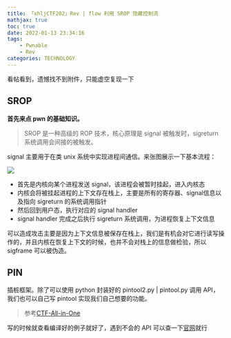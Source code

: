 ```yaml
---
title: 「xhljCTF202」Rev | flow 利用 SROP 隐藏控制流
mathjax: true
toc: true
date: 2022-01-13 23:34:16
tags:
	- Pwnable
	- Rev
categories: TECHNOLOGY
---
```


看帖看到，遗憾找不到附件，只能虚空复现一下

## SROP
**首先来点 pwn 的基础知识。**
> SROP 是一种高级的 ROP 技术，核心原理是 signal 被触发时，sigreturn 系统调用会间接的被触发。

signal 主要用于在类 unix 系统中实现进程间通信。来张图展示一下基本流程：

![](https://ctf-wiki.org/pwn/linux/user-mode/stackoverflow/x86/advanced-rop/figure/ProcessOfSignalHandlering.png)

- 首先是内核向某个进程发送 signal，该进程会被暂时挂起，进入内核态
- 内核会将被挂起进程的上下文存在栈上，主要是所有的寄存器、signal信息以及指向 sigreturn 的系统调用指针
- 然后回到用户态，执行对应的 signal handler
- signal handler 完成之后执行 sigreturn 系统调用，为进程恢复上下文信息

可以造成攻击主要是因为上下文信息被保存在栈上，我们是有机会对它进行读写操作的，并且内核在恢复上下文的时候，也并不会对栈上的信息做检验，所以 sigframe 可以被伪造。

## PIN
插桩框架。除了可以使用 python 封装好的 pintool2.py | pintool.py 调用 API，我们也可以自己写 pintool 实现我们自己想要的功能。

> 参考[CTF-All-in-One](https://firmianay.gitbooks.io/ctf-all-in-one/content/doc/5.2.1_pin.html)

写的时候就查看编译好的例子就好了，遇到不会的 API 可以查一下[官网](https://software.intel.com/sites/landingpage/pintool/docs/98484/Pin/html/index.html)就行
